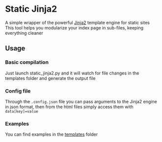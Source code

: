 # Static Jinja2
A simple wrapper of the powerful [Jinja2](http://jinja.pocoo.org/docs/2.9/) template engine for static sites <br/>
This tool helps you modularize your index page in sub-files, keeping everything cleaner

## Usage
### Basic compilation
Just launch static_jinja2.py and it will watch for file changes in the templates folder and generate the output file <br/>
### Config file
Through the `.config.json` file you can pass arguments to the Jinja2 engine in json format, then from the html 
files simply access them with `data[key]=value` 
### Examples
You can find examples in the [templates](https://github.com/andreatulimiero/static_jinja2/tree/master/templates) folder